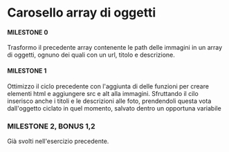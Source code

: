 # Carosello array di oggetti

#### MILESTONE 0

Trasformo il precedente array contenente le path delle immagini in un array di oggetti, ognuno dei quali con un url, titolo e descrizione.

#### MILESTONE 1

Ottimizzo il ciclo precedente con l'aggiunta di delle funzioni per creare elementi html e aggiungere src e alt alla immagini.
Sfruttando il cilo inserisco anche i titoli e le descrizioni alle foto, prendendoli questa vota dall'oggetto ciclato in quel momento, salvato dentro un opportuna variabile

### MILESTONE 2, BONUS 1,2

Già svolti nell'esercizio precedente.